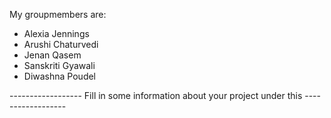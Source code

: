 My groupmembers are:
- Alexia Jennings
- Arushi Chaturvedi
- Jenan Qasem
- Sanskriti Gyawali
- Diwashna Poudel 


------------------ Fill in some information about your project under this ------------------
